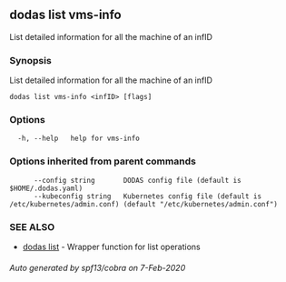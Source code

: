 ## dodas list vms-info

List detailed information for all the machine of an infID

### Synopsis

List detailed information for all the machine of an infID

```
dodas list vms-info <infID> [flags]
```

### Options

```
  -h, --help   help for vms-info
```

### Options inherited from parent commands

```
      --config string       DODAS config file (default is $HOME/.dodas.yaml)
      --kubeconfig string   Kubernetes config file (default is /etc/kubernetes/admin.conf) (default "/etc/kubernetes/admin.conf")
```

### SEE ALSO

* [dodas list](dodas_list.md)	 - Wrapper function for list operations

###### Auto generated by spf13/cobra on 7-Feb-2020
